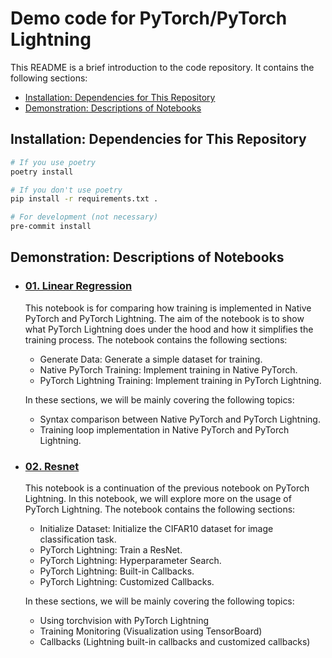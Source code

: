 # Demo code for PyTorch/PyTorch Lightning

This README is a brief introduction to the code repository. It contains the following sections:
- [Installation: Dependencies for This Repository](#installation-dependencies-for-this-repository)
- [Demonstration: Descriptions of Notebooks](#demonstration-descriptions-of-notebooks)

## Installation: Dependencies for This Repository

```bash
# If you use poetry
poetry install

# If you don't use poetry
pip install -r requirements.txt .

# For development (not necessary)
pre-commit install
```

## Demonstration: Descriptions of Notebooks

- ### [01. Linear Regression](./notebooks/01_regression_model.ipynb)

    This notebook is for comparing how training is implemented in Native PyTorch and PyTorch Lightning. The aim of the notebook is to show what PyTorch Lightning does under the hood and how it simplifies the training process. The notebook contains the following sections:
    - Generate Data: Generate a simple dataset for training.
    - Native PyTorch Training: Implement training in Native PyTorch.
    - PyTorch Lightning Training: Implement training in PyTorch Lightning.

    In these sections, we will be mainly covering the following topics:
    - Syntax comparison between Native PyTorch and PyTorch Lightning.
    - Training loop implementation in Native PyTorch and PyTorch Lightning.

- ### [02. Resnet](./notebooks/02_resnet.ipynb)

    This notebook is a continuation of the previous notebook on PyTorch Lightning. In this notebook, we will explore more on the usage of PyTorch Lightning. The notebook contains the following sections:
    - Initialize Dataset: Initialize the CIFAR10 dataset for image classification task.
    - PyTorch Lightning: Train a ResNet.
    - PyTorch Lightning: Hyperparameter Search.
    - PyTorch Lightning: Built-in Callbacks.
    - PyTorch Lightning: Customized Callbacks.

    In these sections, we will be mainly covering the following topics:
    - Using torchvision with PyTorch Lightning
    - Training Monitoring (Visualization using TensorBoard)
    - Callbacks (Lightning built-in callbacks and customized callbacks)
